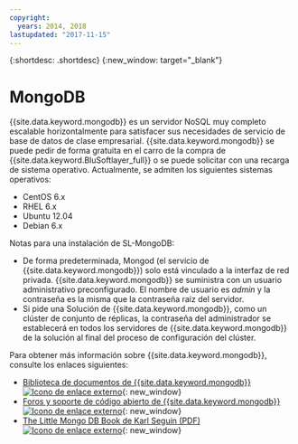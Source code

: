 ```yaml
---
copyright:
  years: 2014, 2018
lastupdated: "2017-11-15"
---
```


{:shortdesc: .shortdesc}
{:new_window: target="_blank"}

# MongoDB

{{site.data.keyword.mongodb}} es un servidor NoSQL muy completo escalable horizontalmente para satisfacer sus necesidades de servicio de base de datos de clase empresarial. {{site.data.keyword.mongodb}} se puede pedir de forma gratuita en el carro de la compra de {{site.data.keyword.BluSoftlayer_full}} o se puede solicitar con una recarga de sistema operativo. Actualmente, se admiten los siguientes sistemas operativos:

* CentOS 6.x
* RHEL 6.x
* Ubuntu 12.04
* Debian 6.x

Notas para una instalación de SL-MongoDB:

* De forma predeterminada, Mongod (el servicio de {{site.data.keyword.mongodb}}) solo está vinculado a la interfaz de red privada. {{site.data.keyword.mongodb}} se suministra con un usuario administrativo preconfigurado. El nombre de usuario es _admin_ y la contraseña es la misma que la contraseña raíz del servidor.
* Si pide una Solución de {{site.data.keyword.mongodb}}, como un clúster de conjunto de réplicas, la contraseña del administrador se establecerá en todos los servidores de {{site.data.keyword.mongodb}} de la solución al final del proceso de configuración del clúster.

Para obtener más información sobre {{site.data.keyword.mongodb}}, consulte los enlaces siguientes: 

* [Biblioteca de documentos de {{site.data.keyword.mongodb}} ![Icono de enlace externo](../../icons/launch-glyph.svg "Icono de enlace externo")](http://www.mongodb.org/display/DOCS/Home){: new_window}
* [Foros y soporte de código abierto de {{site.data.keyword.mongodb}} ![Icono de enlace externo](../../icons/launch-glyph.svg "Icono de enlace externo")](https://groups.google.com/forum/?fromgroups#!forum/mongodb-user){: new_window}
* [The Little Mongo DB Book de Karl Seguin (PDF) ![Icono de enlace externo](../../icons/launch-glyph.svg "Icono de enlace externo")](http://openmymind.net/mongodb.pdf){: new_window}
